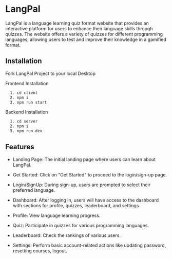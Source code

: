 
# LangPal

LangPal is a language learning quiz format website that provides an interactive platform for users to enhance their language skills through quizzes. The website offers a variety of quizzes for different programming languages, allowing users to test and improve their knowledge in a gamified format.




## Installation

Fork LangPal Project to your local Desktop

Frontend Installation

```bash
  1. cd client
  2. npm i 
  3. npm run start
```

Backend Installation

```bash
  1. cd server
  2. npm i 
  3. npm run dev
``` 
## Features

- Landing Page: The initial landing page where users can learn about LangPal.
- Get Started: Click on "Get Started" to proceed to the login/sign-up page.
- Login/SignUp: During sign-up, users are prompted to select their preferred language.
- Dashboard: After logging in, users will have access to the dashboard with sections for profile, quizzes, leaderboard, and settings.

- Profile: View language learning progress.
- Quiz: Participate in quizzes for various programming languages.
- Leaderboard: Check the rankings of various users.
- Settings: Perform basic account-related actions like updating password, resetting courses, logout.

